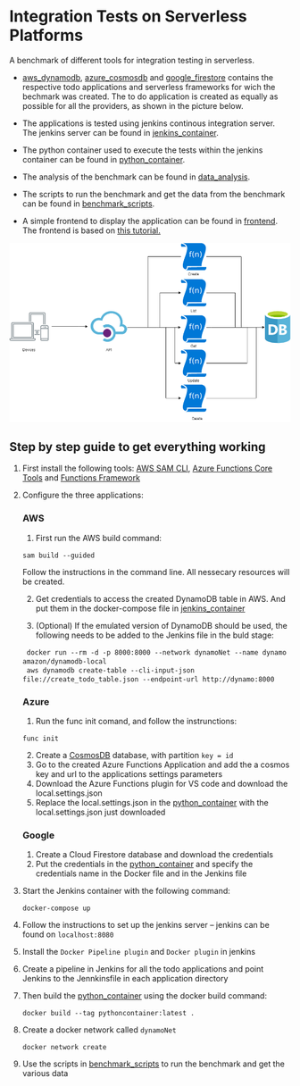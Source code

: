 # Integration Tests on Serverless Platforms

A benchmark of different tools for integration testing in serverless.

* [aws_dynamodb](https://github.com/bajo1207/Integration-Tests-on-Serverless-Platforms/tree/main/aws_dynamodb), [azure_cosmosdb](https://github.com/bajo1207/Integration-Tests-on-Serverless-Platforms/tree/main/azure_cosmosdb) and [google_firestore](https://github.com/bajo1207/Integration-Tests-on-Serverless-Platforms/tree/main/google_firestore) contains the respective todo applications and serverless frameworks for wich the bechmark was created.
The to do application is created as equally as possible for all the providers, as shown in the picture below.

* The applications is tested using jenkins continous integration server. The jenkins server can be found in [jenkins_container](https://github.com/bajo1207/Integration-Tests-on-Serverless-Platforms/tree/main/jenkins_container).

* The python container used to execute the tests within the jenkins container can be found in [python_container](https://github.com/bajo1207/Integration-Tests-on-Serverless-Platforms/tree/main/python_container).

* The analysis of the benchmark can be found in [data_analysis](https://github.com/bajo1207/Integration-Tests-on-Serverless-Platforms/tree/main/data_analysis).

* The scripts to run the benchmark and get the data from the benchmark can be found in [benchmark_scripts](https://github.com/bajo1207/Integration-Tests-on-Serverless-Platforms/tree/main/benchmark_scripts).

* A simple frontend to display the application can be found in [frontend](https://github.com/bajo1207/Integration-Tests-on-Serverless-Platforms/tree/main/frontend).
The frontend is based on [this tutorial.](https://freshman.tech/todo-list/)

<img width="880" alt="" src="SampleApplication.png">

## Step by step guide to get everything working
1. First install the following tools: [AWS SAM CLI](https://docs.aws.amazon.com/serverless-application-model/latest/developerguide/serverless-sam-cli-install.html), [Azure Functions Core Tools](https://github.com/Azure/azure-functions-core-tools) and [Functions Framework](https://cloud.google.com/functions/docs/functions-framework?hl=de)
1. Configure the three applications:
   ### AWS
   1. First run the AWS build command: 
   ```{bash}
   sam build --guided
   ``` 
   Follow the instructions in the command line. All nessecary resources will be created.

   2. Get credentials to access the created DynamoDB table in AWS. And put them in the docker-compose file in [jenkins_container](https://github.com/bajo1207/Integration-Tests-on-Serverless-Platforms/tree/main/jenkins_container)

   2. (Optional) If the emulated version of DynamoDB should be used, the following needs to be added to the Jenkins file in the buld stage:
   ```{bash}
    docker run --rm -d -p 8000:8000 --network dynamoNet --name dynamo amazon/dynamodb-local
    aws dynamodb create-table --cli-input-json file://create_todo_table.json --endpoint-url http://dynamo:8000
   ```
   ### Azure
   1. Run the func init comand, and follow the instrunctions:
   ```{bash}
   func init
   ```
   2. Create a [CosmosDB](https://azure.microsoft.com/en-us/services/cosmos-db/) database, with partition `key = id`
   3. Go to the created Azure Functions Application and add the a cosmos key and url to the applications settings parameters
   4. Download the Azure Functions plugin for VS code and download the local.settings.json
   5. Replace the local.settings.json in the [python_container](https://github.com/bajo1207/Integration-Tests-on-Serverless-Platforms/tree/main/python_container) with the local.settings.json just downloaded

   ### Google
   1. Create a Cloud Firestore database and download the credentials
   2. Put the credentials in the [python_container](https://github.com/bajo1207/Integration-Tests-on-Serverless-Platforms/tree/main/python_container) and specify the credentials name in the Docker file and in the Jenkins file
1. Start the Jenkins container with the following command:
   ```{bash}
   docker-compose up
   ```
1. Follow the instructions to set up the jenkins server – jenkins can be found on `localhost:8080`
1. Install the `Docker Pipeline plugin` and `Docker plugin` in jenkins
1. Create a pipeline in Jenkins for all the todo applications and point Jenkins to the Jennkinsfile in each application directory
1. Then build the [python_container](https://github.com/bajo1207/Integration-Tests-on-Serverless-Platforms/tree/main/python_container) using the docker build command:
   ```{bash}
   docker build --tag pythoncontainer:latest .
   ```
1. Create a docker network called `dynamoNet`
   ```{bash}
   docker network create
   ```
1. Use the scripts in [benchmark_scripts](https://github.com/bajo1207/Integration-Tests-on-Serverless-Platforms/tree/main/benchmark_scripts) to run the benchmark and get the various data
